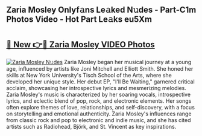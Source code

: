 ## Zaria Mosley Onlyf𝚊ns Le𝚊ked N𝚞des - Part-C1m Photos Video - Hot Part Le𝚊ks eu5Xm

# <h2><a href="http://ab18478.deff.icu/?id=Zaria+Mosley">🔗 New 👉🔴 Zaria Mosley VIDEO Photos</a></h2>

[![Zaria Mosley N𝚞des](https://i.imgur.com/rIISA9y.gif)](http://ab18478.deff.icu/?id=Zaria+Mosley)
Zaria Mosley began her musical journey at a young age, influenced by artists like Joni Mitchell and Elliott Smith. She honed her skills at New York University's Tisch School of the Arts, where she developed her unique style. Her debut EP, "I'll Be Waiting," garnered critical acclaim, showcasing her introspective lyrics and mesmerizing melodies. Zaria Mosley's music is characterized by her soaring vocals, introspective lyrics, and eclectic blend of pop, rock, and electronic elements. Her songs often explore themes of love, relationships, and self-discovery, with a focus on storytelling and emotional authenticity. Zaria Mosley's influences range from classic rock and pop to electronic and indie music, and she has cited artists such as Radiohead, Björk, and St. Vincent as key inspirations.
